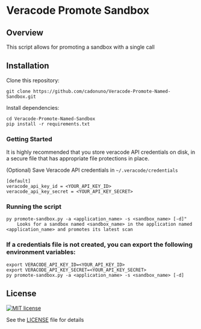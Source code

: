 # Veracode Promote Sandbox

## Overview

This script allows for promoting a sandbox with a single call

## Installation

Clone this repository:

    git clone https://github.com/cadonuno/Veracode-Promote-Named-Sandbox.git

Install dependencies:

    cd Veracode-Promote-Named-Sandbox
    pip install -r requirements.txt

### Getting Started

It is highly recommended that you store veracode API credentials on disk, in a secure file that has 
appropriate file protections in place.

(Optional) Save Veracode API credentials in `~/.veracode/credentials`

    [default]
    veracode_api_key_id = <YOUR_API_KEY_ID>
    veracode_api_key_secret = <YOUR_API_KEY_SECRET>
    
### Running the script
    py promote-sandbox.py -a <application_name> -s <sandbox_name> [-d]"
        Looks for a sandbox named <sandbox_name> in the application named <application_name> and promotes its latest scan

### If a credentials file is not created, you can export the following environment variables:
    export VERACODE_API_KEY_ID=<YOUR_API_KEY_ID>
    export VERACODE_API_KEY_SECRET=<YOUR_API_KEY_SECRET>
    py promote-sandbox.py -a <application_name> -s <sandbox_name> [-d]

## License

[![MIT license](https://img.shields.io/badge/License-MIT-blue.svg)](LICENSE)

See the [LICENSE](LICENSE) file for details
